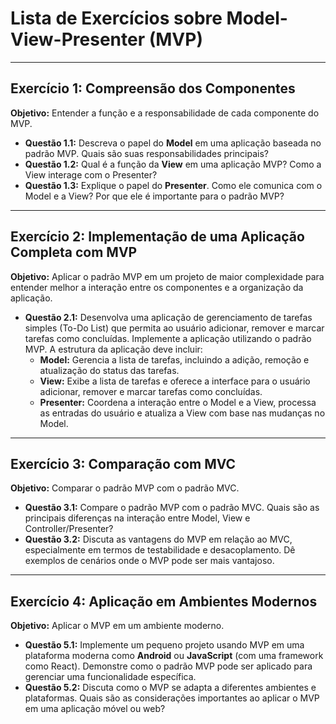 # Lista de Exercícios sobre Model-View-Presenter (MVP)

---

## Exercício 1: Compreensão dos Componentes
**Objetivo:** Entender a função e a responsabilidade de cada componente do MVP.

- **Questão 1.1:** Descreva o papel do **Model** em uma aplicação baseada no padrão MVP. Quais são suas responsabilidades principais?
- **Questão 1.2:** Qual é a função da **View** em uma aplicação MVP? Como a View interage com o Presenter?
- **Questão 1.3:** Explique o papel do **Presenter**. Como ele comunica com o Model e a View? Por que ele é importante para o padrão MVP?

---

## Exercício 2: Implementação de uma Aplicação Completa com MVP
**Objetivo:** Aplicar o padrão MVP em um projeto de maior complexidade para entender melhor a interação entre os componentes e a organização da aplicação.

- **Questão 2.1:** Desenvolva uma aplicação de gerenciamento de tarefas simples (To-Do List) que permita ao usuário adicionar, remover e marcar tarefas como concluídas. Implemente a aplicação utilizando o padrão MVP. A estrutura da aplicação deve incluir:
  - **Model:** Gerencia a lista de tarefas, incluindo a adição, remoção e atualização do status das tarefas.
  - **View:** Exibe a lista de tarefas e oferece a interface para o usuário adicionar, remover e marcar tarefas como concluídas.
  - **Presenter:** Coordena a interação entre o Model e a View, processa as entradas do usuário e atualiza a View com base nas mudanças no Model.

---

## Exercício 3: Comparação com MVC
**Objetivo:** Comparar o padrão MVP com o padrão MVC.

- **Questão 3.1:** Compare o padrão MVP com o padrão MVC. Quais são as principais diferenças na interação entre Model, View e Controller/Presenter?
- **Questão 3.2:** Discuta as vantagens do MVP em relação ao MVC, especialmente em termos de testabilidade e desacoplamento. Dê exemplos de cenários onde o MVP pode ser mais vantajoso.


---

## Exercício 4: Aplicação em Ambientes Modernos
**Objetivo:** Aplicar o MVP em um ambiente moderno.

- **Questão 5.1:** Implemente um pequeno projeto usando MVP em uma plataforma moderna como **Android** ou **JavaScript** (com uma framework como React). Demonstre como o padrão MVP pode ser aplicado para gerenciar uma funcionalidade específica.
- **Questão 5.2:** Discuta como o MVP se adapta a diferentes ambientes e plataformas. Quais são as considerações importantes ao aplicar o MVP em uma aplicação móvel ou web?


